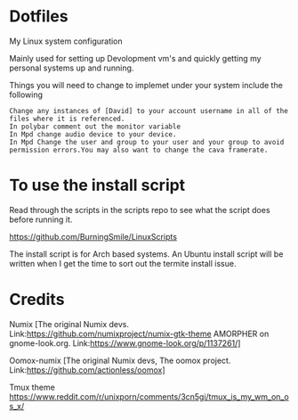 # Dotfiles
My Linux system configuration

Mainly used for setting up Devolopment vm's and quickly getting my personal systems up and running.

Things you will need to change to implemet under your system include the following

```
Change any instances of [David] to your account username in all of the files where it is referenced.
In polybar comment out the monitor variable
In Mpd change audio device to your device.
In Mpd Change the user and group to your user and your group to avoid permission errors.You may also want to change the cava framerate.
```

# To use the install script

Read through the scripts in the scripts repo to see what the script does before running it.

https://github.com/BurningSmile/LinuxScripts

The install script is for Arch based systems. An Ubuntu install script will be written when I get the time to sort out the termite install issue.

# Credits

Numix [The original Numix devs. Link:https://github.com/numixproject/numix-gtk-theme AMORPHER on gnome-look.org. Link:https://www.gnome-look.org/p/1137261/]

Oomox-numix [The original Numix devs, The oomox project. Link:https://github.com/actionless/oomox]

Tmux theme
https://www.reddit.com/r/unixporn/comments/3cn5gi/tmux_is_my_wm_on_os_x/
